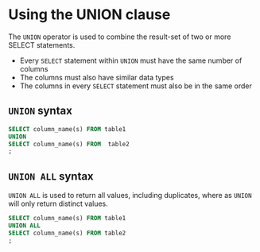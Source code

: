 # Using the UNION clause

The `UNION` operator is used to combine the result-set of two or more SELECT statements.

- Every `SELECT` statement within `UNION` must have the same number of columns
- The columns must also have similar data types
- The columns in every `SELECT` statement must also be in the same order

## `UNION` syntax

```sql
SELECT column_name(s) FROM table1
UNION
SELECT column_name(s) FROM  table2
;
```

## `UNION ALL` syntax

`UNION ALL` is used to return all values, including duplicates, where as `UNION` will only return distinct values.

```sql
SELECT column_name(s) FROM table1
UNION ALL
SELECT column_name(s) FROM table2
;
```
